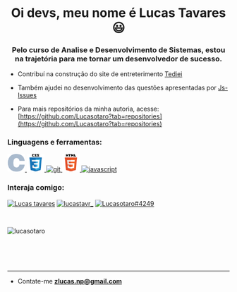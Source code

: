 <h1 align="center">Oi devs, meu nome é Lucas Tavares 😃</h1>
<h3 align="center">Pelo curso de Analise e Desenvolvimento de Sistemas, estou na trajetória para me tornar um desenvolvedor de sucesso.</h3>

- Contribuí na construção do site de entreterimento [Tediei](https://github.com/Lucasotaro/Tediei)

- Também ajudei no desenvolvimento das questões apresentadas por [Js-Issues](https://github.com/Lucasotaro/JS-Issues)

- Para mais repositórios da minha autoria, acesse: [https://github.com/Lucasotaro?tab=repositories](https://github.com/Lucasotaro?tab=repositories)


<h3 align="left">Linguagens e ferramentas:</h3>
<p align="left"> <a href="https://www.cprogramming.com/" target="_blank"> <img src="https://raw.githubusercontent.com/devicons/devicon/master/icons/c/c-original.svg" alt="c" width="40" height="40"/> </a> <a href="https://www.w3schools.com/css/" target="_blank"> <img src="https://raw.githubusercontent.com/devicons/devicon/master/icons/css3/css3-original-wordmark.svg" alt="css3" width="40" height="40"/> </a> <a href="https://git-scm.com/" target="_blank"> <img src="https://www.vectorlogo.zone/logos/git-scm/git-scm-icon.svg" alt="git" width="40" height="40"/> </a> <a href="https://www.w3.org/html/" target="_blank"> <img src="https://raw.githubusercontent.com/devicons/devicon/master/icons/html5/html5-original-wordmark.svg" alt="html5" width="40" height="40"/> </a> <a href="https://developer.mozilla.org/en-US/docs/Web/JavaScript" target="_blank"> <img src="https://i0.wp.com/pt.mundobabushka.com/wp-content/uploads/sites/5/2016/03/js-logo.png?fit=500%2C500&ssl=1" alt="javascript" width="40" height="40"/> </a> </p> 

<h3 align="left">Interaja comigo:</h3>
<p align="left">
<a href="https://www.linkedin.com/in/lucas-tavares-79623b202/" target="blank"><img align="center" src="https://cdn.jsdelivr.net/npm/simple-icons@3.0.1/icons/linkedin.svg" alt="Lucas tavares" height="30" width="40" color="#ffff"/></a>
<a href="https://instagram.com/lucastavr_" target="blank"><img align="center" src="https://cdn.jsdelivr.net/npm/simple-icons@3.0.1/icons/instagram.svg" alt="lucastavr_" height="30" width="40" /></a>
<a href="https://discord.gg/Lucasotaro#4249" target="blank"><img align="center" src="https://cdn.jsdelivr.net/npm/simple-icons@3.0.1/icons/discord.svg" alt="Lucasotaro#4249" height="30" width="40" /></a>
</p>
</p> <br>

<p><img align="left" src="https://github-readme-stats.vercel.app/api/top-langs?username=lucasotaro&show_icons=true&layout=compact&theme=dark" alt="lucasotaro" /></p>
<br><br><br><br><br>

<hr>

- Contate-me **zlucas.np@gmail.com**
